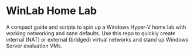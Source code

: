 # WinLab Home Lab

A compact guide and scripts to spin up a Windows Hyper‑V home lab with working networking and sane defaults. Use this repo to quickly create internal (NAT) or external (bridged) virtual networks and stand up Windows Server evaluation VMs.
